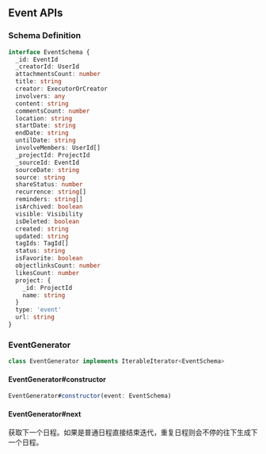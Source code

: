 ## Event APIs

### Schema Definition
```ts
interface EventSchema {
  _id: EventId
  _creatorId: UserId
  attachmentsCount: number
  title: string
  creator: ExecutorOrCreator
  involvers: any
  content: string
  commentsCount: number
  location: string
  startDate: string
  endDate: string
  untilDate: string
  involveMembers: UserId[]
  _projectId: ProjectId
  _sourceId: EventId
  sourceDate: string
  source: string
  shareStatus: number
  recurrence: string[]
  reminders: string[]
  isArchived: boolean
  visible: Visibility
  isDeleted: boolean
  created: string
  updated: string
  tagIds: TagId[]
  status: string
  isFavorite: boolean
  objectlinksCount: number
  likesCount: number
  project: {
    _id: ProjectId
    name: string
  }
  type: 'event'
  url: string
}
```

### EventGenerator

```ts
class EventGenerator implements IterableIterator<EventSchema>
```
#### EventGenerator#constructor

```ts
EventGenerator#constructor(event: EventSchema)
```

#### EventGenerator#next

获取下一个日程。如果是普通日程直接结束迭代，重复日程则会不停的往下生成下一个日程。

